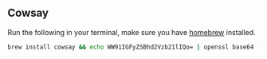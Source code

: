 ## Cowsay
Run the following in your terminal, make sure you have [homebrew](http://brew.sh/]) installed.
```bash
brew install cowsay && echo WW91IGFyZSBhd2Vzb21lIQo= | openssl base64 -d | cowsay
```